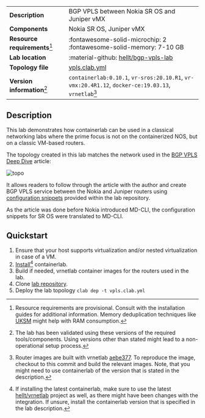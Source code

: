 |                               |                                                                                                     |
| ----------------------------- | --------------------------------------------------------------------------------------------------- |
| **Description**               | BGP VPLS between Nokia SR OS and Juniper vMX                                                        |
| **Components**                | Nokia SR OS, Juniper vMX                                                                            |
| **Resource requirements**[^1] | :fontawesome-solid-microchip: 2 <br/>:fontawesome-solid-memory: 7-10 GB                             |
| **Lab location**              | :material-github: [hellt/bgp-vpls-lab](https://github.com/hellt/bgp-vpls-lab)                       |
| **Topology file**             | [vpls.clab.yml][topofile]                                                                           |
| **Version information**[^2]   | `containerlab:0.10.1`, `vr-sros:20.10.R1`, `vr-vmx:20.4R1.12`, `docker-ce:19.03.13`, `vrnetlab`[^3] |

## Description

This lab demonstrates how containerlab can be used in a classical networking labs where the prime focus is not on the containerized NOS, but on a classic VM-based routers.

The topology created in this lab matches the network used in the [BGP VPLS Deep Dive](https://netdevops.me/2016/bgp-vpls-deep-dive-nokia-sr-os-juniper/) article:

![topo](https://img-fotki.yandex.ru/get/194989/21639405.11d/0_8b222_20c181b9_orig.png)

It allows readers to follow through the article with the author and create BGP VPLS service between the Nokia and Juniper routers using [configuration snippets](https://github.com/hellt/bgp-vpls-lab/tree/master/configs) provided within the lab repository.

As the article was done before Nokia introduced MD-CLI, the configuration snippets for SR OS were translated to MD-CLI.

## Quickstart

1. Ensure that your host supports virtualization and/or nested virtualization in case of a VM.
2. [Install](../install.md)[^4] containerlab.
3. Build if needed, vrnetlab container images for the routers used in the lab.
4. Clone [lab repository](https://github.com/hellt/bgp-vpls-lab).
5. Deploy the lab topology `clab dep -t vpls.clab.yml`

[topofile]: https://github.com/hellt/bgp-vpls-lab/blob/master/vpls.clab.yml
[^1]: Resource requirements are provisional. Consult with the installation guides for additional information. Memory deduplication techniques like [UKSM](https://netdevops.me/2021/how-to-patch-ubuntu-2004-focal-fossa-with-uksm/) might help with RAM consumption.
[^2]: The lab has been validated using these versions of the required tools/components. Using versions other than stated might lead to a non-operational setup process.
[^3]: Router images are built with vrnetlab [aebe377](https://github.com/hellt/vrnetlab/tree/aebe377f07da9497b1af82c081ca7ff5b072c3f4). To reproduce the image, checkout to this commit and build the relevant images. Note, that you might need to use containerlab of the version that is stated in the description.
[^4]: If installing the latest containerlab, make sure to use the latest [hellt/vrnetlab](https://github.com/hellt/vrnetlab) project as well, as there might have been changes with the integration. If unsure, install the containerlab version that is specified in the lab description.

